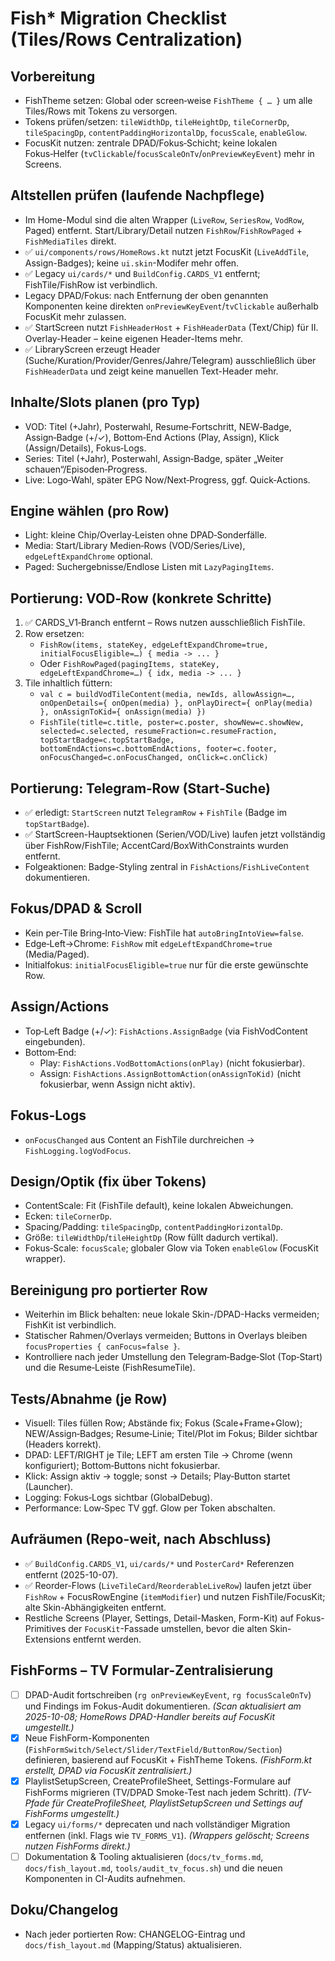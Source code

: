 # Fish* Migration Checklist (Tiles/Rows Centralization)

## Vorbereitung
- FishTheme setzen: Global oder screen‑weise `FishTheme { … }` um alle Tiles/Rows mit Tokens zu versorgen.
- Tokens prüfen/setzen: `tileWidthDp`, `tileHeightDp`, `tileCornerDp`, `tileSpacingDp`, `contentPaddingHorizontalDp`, `focusScale`, `enableGlow`.
- FocusKit nutzen: zentrale DPAD/Fokus‑Schicht; keine lokalen Fokus‑Helfer (`tvClickable`/`focusScaleOnTv`/`onPreviewKeyEvent`) mehr in Screens.

## Altstellen prüfen (laufende Nachpflege)
- Im Home-Modul sind die alten Wrapper (`LiveRow`, `SeriesRow`, `VodRow`, Paged) entfernt. Start/Library/Detail nutzen `FishRow`/`FishRowPaged` + `FishMediaTiles` direkt.
- ✅ `ui/components/rows/HomeRows.kt` nutzt jetzt FocusKit (`LiveAddTile`, Assign-Badges); keine `ui.skin`-Modifer mehr offen.
- ✅ Legacy `ui/cards/*` und `BuildConfig.CARDS_V1` entfernt; FishTile/FishRow ist verbindlich.
- Legacy DPAD/Fokus: nach Entfernung der oben genannten Komponenten keine direkten `onPreviewKeyEvent`/`tvClickable` außerhalb FocusKit mehr zulassen.
- ✅ StartScreen nutzt `FishHeaderHost` + `FishHeaderData` (Text/Chip) für II. Overlay-Header – keine eigenen Header-Items mehr.
- ✅ LibraryScreen erzeugt Header (Suche/Kuration/Provider/Genres/Jahre/Telegram) ausschließlich über `FishHeaderData` und zeigt keine manuellen Text-Header mehr.

## Inhalte/Slots planen (pro Typ)
- VOD: Titel (+Jahr), Posterwahl, Resume‑Fortschritt, NEW‑Badge, Assign‑Badge (+/✓), Bottom‑End Actions (Play, Assign), Klick (Assign/Details), Fokus‑Logs.
- Series: Titel (+Jahr), Posterwahl, Assign‑Badge, später „Weiter schauen“/Episoden‑Progress.
- Live: Logo‑Wahl, später EPG Now/Next‑Progress, ggf. Quick‑Actions.

## Engine wählen (pro Row)
- Light: kleine Chip/Overlay‑Leisten ohne DPAD‑Sonderfälle.
- Media: Start/Library Medien‑Rows (VOD/Series/Live), `edgeLeftExpandChrome` optional.
- Paged: Suchergebnisse/Endlose Listen mit `LazyPagingItems`.

## Portierung: VOD‑Row (konkrete Schritte)
1) ✅ CARDS_V1‑Branch entfernt – Rows nutzen ausschließlich FishTile.
2) Row ersetzen:
   - `FishRow(items, stateKey, edgeLeftExpandChrome=true, initialFocusEligible=…) { media -> ... }`
   - Oder `FishRowPaged(pagingItems, stateKey, edgeLeftExpandChrome=…) { idx, media -> ... }`
3) Tile inhaltlich füttern:
   - `val c = buildVodTileContent(media, newIds, allowAssign=…, onOpenDetails={ onOpen(media) }, onPlayDirect={ onPlay(media) }, onAssignToKid={ onAssign(media) })`
   - `FishTile(title=c.title, poster=c.poster, showNew=c.showNew, selected=c.selected, resumeFraction=c.resumeFraction, topStartBadge=c.topStartBadge, bottomEndActions=c.bottomEndActions, footer=c.footer, onFocusChanged=c.onFocusChanged, onClick=c.onClick)`

## Portierung: Telegram‑Row (Start‑Suche)
- ✅ erledigt: `StartScreen` nutzt `TelegramRow` + `FishTile` (Badge im `topStartBadge`).
- ✅ StartScreen-Hauptsektionen (Serien/VOD/Live) laufen jetzt vollständig über FishRow/FishTile; AccentCard/BoxWithConstraints wurden entfernt.
- Folgeaktionen: Badge-Styling zentral in `FishActions`/`FishLiveContent` dokumentieren.

## Fokus/DPAD & Scroll
- Kein per‑Tile Bring‑Into‑View: FishTile hat `autoBringIntoView=false`.
- Edge‑Left→Chrome: `FishRow` mit `edgeLeftExpandChrome=true` (Media/Paged).
- Initialfokus: `initialFocusEligible=true` nur für die erste gewünschte Row.

## Assign/Actions
- Top‑Left Badge (+/✓): `FishActions.AssignBadge` (via FishVodContent eingebunden).
- Bottom‑End:
  - Play: `FishActions.VodBottomActions(onPlay)` (nicht fokusierbar).
  - Assign: `FishActions.AssignBottomAction(onAssignToKid)` (nicht fokusierbar, wenn Assign nicht aktiv).

## Fokus‑Logs
- `onFocusChanged` aus Content an FishTile durchreichen → `FishLogging.logVodFocus`.

## Design/Optik (fix über Tokens)
- ContentScale: Fit (FishTile default), keine lokalen Abweichungen.
- Ecken: `tileCornerDp`.
- Spacing/Padding: `tileSpacingDp`, `contentPaddingHorizontalDp`.
- Größe: `tileWidthDp`/`tileHeightDp` (Row füllt dadurch vertikal).
- Fokus‑Scale: `focusScale`; globaler Glow via Token `enableGlow` (FocusKit wrapper).

## Bereinigung pro portierter Row
- Weiterhin im Blick behalten: neue lokale Skin-/DPAD-Hacks vermeiden; FishKit ist verbindlich.
- Statischer Rahmen/Overlays vermeiden; Buttons in Overlays bleiben `focusProperties { canFocus=false }`.
- Kontrolliere nach jeder Umstellung den Telegram‑Badge‑Slot (Top‑Start) und die Resume‑Leiste (FishResumeTile).

## Tests/Abnahme (je Row)
- Visuell: Tiles füllen Row; Abstände fix; Fokus (Scale+Frame+Glow); NEW/Assign‑Badges; Resume‑Linie; Titel/Plot im Fokus; Bilder sichtbar (Headers korrekt).
- DPAD: LEFT/RIGHT je Tile; LEFT am ersten Tile → Chrome (wenn konfiguriert); Bottom‑Buttons nicht fokusierbar.
- Klick: Assign aktiv → toggle; sonst → Details; Play‑Button startet (Launcher).
- Logging: Fokus‑Logs sichtbar (GlobalDebug).
- Performance: Low‑Spec TV ggf. Glow per Token abschalten.

## Aufräumen (Repo-weit, nach Abschluss)
- ✅ `BuildConfig.CARDS_V1`, `ui/cards/*` und `PosterCard*` Referenzen entfernt (2025-10-07).
- ✅ Reorder-Flows (`LiveTileCard`/`ReorderableLiveRow`) laufen jetzt über `FishRow` + FocusRowEngine (`itemModifier`) und nutzen FishTile/FocusKit; alte Skin-Abhängigkeiten entfernt.
- Restliche Screens (Player, Settings, Detail-Masken, Form-Kit) auf Fokus-Primitives der `FocusKit`-Fassade umstellen, bevor die alten Skin-Extensions entfernt werden.

## FishForms – TV Formular-Zentralisierung
- [ ] DPAD-Audit fortschreiben (`rg onPreviewKeyEvent`, `rg focusScaleOnTv`) und Findings im Fokus-Audit dokumentieren. *(Scan aktualisiert am 2025-10-08; HomeRows DPAD-Handler bereits auf FocusKit umgestellt.)*
- [x] Neue FishForm-Komponenten (`FishFormSwitch/Select/Slider/TextField/ButtonRow/Section`) definieren, basierend auf FocusKit + FishTheme Tokens. *(FishForm.kt erstellt, DPAD via FocusKit zentralisiert.)*
- [x] PlaylistSetupScreen, CreateProfileSheet, Settings-Formulare auf FishForms migrieren (TV/DPAD Smoke-Test nach jedem Schritt). *(TV-Pfade für CreateProfileSheet, PlaylistSetupScreen und Settings auf FishForms umgestellt.)*
- [x] Legacy `ui/forms/*` deprecaten und nach vollständiger Migration entfernen (inkl. Flags wie `TV_FORMS_V1`). *(Wrappers gelöscht; Screens nutzen FishForms direkt.)*
- [ ] Dokumentation & Tooling aktualisieren (`docs/tv_forms.md`, `docs/fish_layout.md`, `tools/audit_tv_focus.sh`) und die neuen Komponenten in CI-Audits aufnehmen.

## Doku/Changelog
- Nach jeder portierten Row: CHANGELOG-Eintrag und `docs/fish_layout.md` (Mapping/Status) aktualisieren.
